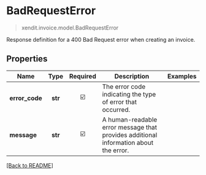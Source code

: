 # BadRequestError
> xendit.invoice.model.BadRequestError

Response definition for a 400 Bad Request error when creating an invoice.

## Properties
| Name | Type | Required | Description | Examples |
|------------|:-------------:|:-------------:|-------------|:-------------:|
| **error_code** | **str** | ☑️ | The error code indicating the type of error that occurred. |  | |
| **message** | **str** | ☑️ | A human-readable error message that provides additional information about the error. |  | |


[[Back to README]](../../README.md)


